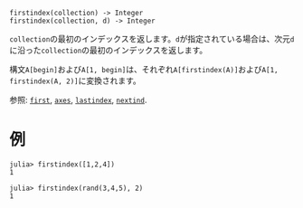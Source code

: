 ```
firstindex(collection) -> Integer
firstindex(collection, d) -> Integer
```

`collection`の最初のインデックスを返します。`d`が指定されている場合は、次元`d`に沿った`collection`の最初のインデックスを返します。

構文`A[begin]`および`A[1, begin]`は、それぞれ`A[firstindex(A)]`および`A[1, firstindex(A, 2)]`に変換されます。

参照: [`first`](@ref), [`axes`](@ref), [`lastindex`](@ref), [`nextind`](@ref).

# 例

```jldoctest
julia> firstindex([1,2,4])
1

julia> firstindex(rand(3,4,5), 2)
1
```
